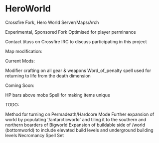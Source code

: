 # HeroWorld
Crossfire Fork, Hero World Server/Maps/Arch

Experimental, Sponsored Fork
Optimised for player perminance

Contact tituss on Crossfire IRC to discuss participating in this project

Map modification:

Current Mods:

Modifier crafting on all gear & weapons
Word_of_penalty spell used for returning to life from the death dimension

Coming Soon:

HP bars above mobs
Spell for making items unique

TODO:

Method for turning on Permadeath/Hardcore Mode
Further expansion of world by populating '/antarcticworld' and tiling it to the southern and northern boarders of Bigworld
Expansion of buildable side of /world (bottomworld) to include elevated build levels and underground building levels
Necromancy Spell Set
